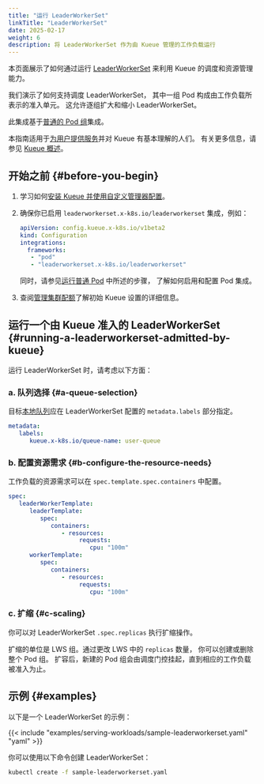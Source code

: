 ```yaml
---
title: "运行 LeaderWorkerSet"
linkTitle: "LeaderWorkerSet"
date: 2025-02-17
weight: 6
description: 将 LeaderWorkerSet 作为由 Kueue 管理的工作负载运行
---
```


本页面展示了如何通过运行 [LeaderWorkerSet](https://github.com/kubernetes-sigs/lws)
来利用 Kueue 的调度和资源管理能力。

我们演示了如何支持调度 LeaderWorkerSet，
其中一组 Pod 构成由工作负载所表示的准入单元。
这允许逐组扩大和缩小 LeaderWorkerSet。

此集成基于[普通的 Pod 组](https://kueue.sigs.k8s.io/docs/tasks/run/plain_pods/)集成。

本指南适用于[为用户提供服务](/zh-CN/docs/tasks#serving-user)并对 Kueue 有基本理解的人们。
有关更多信息，请参见 [Kueue 概述](/zh-CN/docs/overview)。

## 开始之前 {#before-you-begin}

1. 学习如何[安装 Kueue 并使用自定义管理器配置](/zh-CN/docs/installation/#install-a-custom-configured-released-version)。

2. 确保你已启用 `leaderworkerset.x-k8s.io/leaderworkerset` 集成，例如：
   ```yaml
   apiVersion: config.kueue.x-k8s.io/v1beta2
   kind: Configuration
   integrations:
     frameworks:
      - "pod"
      - "leaderworkerset.x-k8s.io/leaderworkerset"
   ```
   同时，请参见[运行普通 Pod](/zh-CN/docs/tasks/run/plain_pods/#before-you-begin) 中所述的步骤，
   了解如何启用和配置 Pod 集成。

3. 查阅[管理集群配额](/zh-CN/docs/tasks/manage/administer_cluster_quotas)了解初始 Kueue 设置的详细信息。

## 运行一个由 Kueue 准入的 LeaderWorkerSet {#running-a-leaderworkerset-admitted-by-kueue}

运行 LeaderWorkerSet 时，请考虑以下方面：

### a. 队列选择 {#a-queue-selection}

目标[本地队列](/zh-CN/docs/concepts/local_queue)应在 LeaderWorkerSet 配置的 `metadata.labels` 部分指定。

```yaml
metadata:
   labels:
      kueue.x-k8s.io/queue-name: user-queue
```

### b. 配置资源需求 {#b-configure-the-resource-needs}
工作负载的资源需求可以在 `spec.template.spec.containers` 中配置。

```yaml
spec:
   leaderWorkerTemplate:
      leaderTemplate:
         spec:
            containers:
               - resources:
                    requests:
                       cpu: "100m"
      workerTemplate:
         spec:
            containers:
               - resources:
                    requests:
                       cpu: "100m"
```

### c. 扩缩 {#c-scaling}

你可以对 LeaderWorkerSet `.spec.replicas` 执行扩缩操作。

扩缩的单位是 LWS 组。通过更改 LWS 中的 `replicas` 数量，
你可以创建或删除整个 Pod 组。
扩容后，新建的 Pod 组会由调度门控挂起，直到相应的工作负载被准入为止。

## 示例 {#examples}
以下是一个 LeaderWorkerSet 的示例：

{{< include "examples/serving-workloads/sample-leaderworkerset.yaml" "yaml" >}}

你可以使用以下命令创建 LeaderWorkerSet：

```sh
kubectl create -f sample-leaderworkerset.yaml
```

